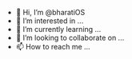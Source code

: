 - 👋 Hi, I’m @bharatiOS
- 👀 I’m interested in ...
- 🌱 I’m currently learning ...
- 💞️ I’m looking to collaborate on ...
- 📫 How to reach me ...

<!---
bharatiOS/bharatiOS is a ✨ special ✨ repository because its `README.md` (this file) appears on your GitHub profile.
You can click the Preview link to take a look at your changes.
--->
